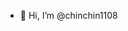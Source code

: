 - 👋 Hi, I’m @chinchin1108


<!---
chinchin1108/chinchin1108 is a ✨ special ✨ repository because its `README.md` (this file) appears on your GitHub profile.
You can click the Preview link to take a look at your changes.
--->
